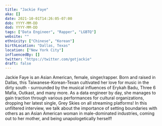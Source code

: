 ```yaml
---
title: "Jackie Faye"
aka: []
date: 2021-10-01T14:26:05-07:00
dob: YYYY-MM-DD
dod: YYYY-MM-DD
tags: ["Data Engineer", "Rapper", "LGBTQ"]
website: ""
ethnicity: ["Chinese", "Korean"]
birthLocation: "Dallas, Texas"
location: ["New York City"]
influencedBy: []
twitter: "https://twitter.com/gotjackie"
draft: false
---
```

Jackie Faye is an Asian American, female, singer/rapper. Born and raised in Dallas, this Taiwanese-Korean-Texan cultivated her love for music in the dirty south - surrounded by the musical influences of Erykah Badu, Three 6 Mafia, Outkast, and many more.  As a data engineer by day, she manages to gain traction through various performances for cultural organizations, dropping her latest single, Grey Skies on all streaming platforms! In this unfiltered interview, we talk about the importance of setting boundaries with others as an Asian American woman in male-dominated industries, coming out to her mother, and being unapologetically herself!

